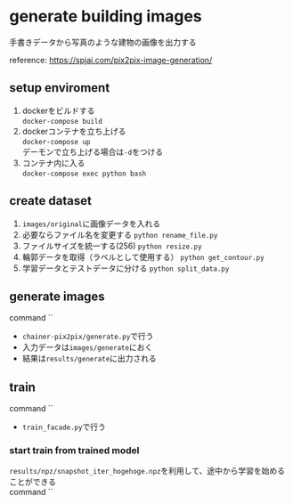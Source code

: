 # generate building images
手書きデータから写真のような建物の画像を出力する

reference: https://spjai.com/pix2pix-image-generation/

## setup enviroment
1. dockerをビルドする  
`docker-compose build`
2. dockerコンテナを立ち上げる  
`docker-compose up`  
デーモンで立ち上げる場合は`-d`をつける
3. コンテナ内に入る  
`docker-compose exec python bash`
## create dataset
1. `images/original`に画像データを入れる
2. 必要ならファイル名を変更する `python rename_file.py`
3. ファイルサイズを統一する(256) `python resize.py`
4. 輪郭データを取得（ラベルとして使用する） `python get_contour.py`
5. 学習データとテストデータに分ける `python split_data.py`

## generate images
command ``  
- `chainer-pix2pix/generate.py`で行う
- 入力データは`images/generate`におく
- 結果は`results/generate`に出力される
## train
command ``  
- `train_facade.py`で行う

### start train from trained model
`results/npz/snapshot_iter_hogehoge.npz`を利用して、途中から学習を始めることができる  
command ``